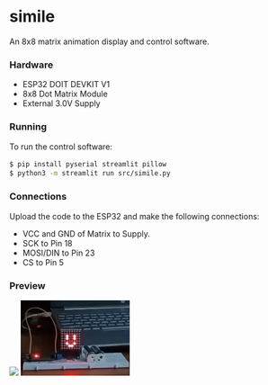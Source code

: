 # simile
An 8x8 matrix animation display and control software.

### Hardware
- ESP32 DOIT DEVKIT V1
- 8x8 Dot Matrix Module
- External 3.0V Supply

### Running
To run the control software:
```bash
$ pip install pyserial streamlit pillow
$ python3 -m streamlit run src/simile.py
```

### Connections
Upload the code to the ESP32 and make the following connections:
- VCC and GND of Matrix to Supply.
- SCK to Pin 18
- MOSI/DIN to Pin 23
- CS to Pin 5

### Preview
![](https://github.com/mbyx/simile/blob/main/App.gif)
![](https://github.com/mbyx/simile/blob/main/Hardware.gif)
